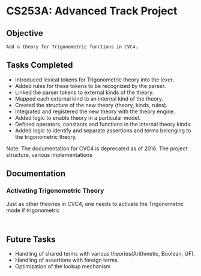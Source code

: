 # CS253A: Advanced Track Project

## Objective 
    Add a theory for Trigonometric functions in CVC4.
## Tasks Completed

*  Introduced lexical tokens for Trigonometric theory into the lexer.
*  Added rules for these tokens to be recognized by the parser.
*  Linked the parser tokens to external kinds of the theory.
*  Mapped each external kind to an internal kind of the theory.
*  Created the structure of the new theory (theory, kinds, rules).
*  Integrated and registered the new theory with the theory engine.
*  Added logic to enable theory in a particular model.
*  Defined operators, constants and functions in the internal theory kinds.
*  Added logic to identify and separate assertions and terms belonging to the trigonometric theory.

Note: The documentation for CVC4 is deprecated as of 2016. The project structure, various implementations

## Documentation

### Activating Trigonometric Theory
Just as other theories in CVC4, one needs to activate the Trigonometric mode if trigonometric  

```smt2
    
```

## Future Tasks
* Handling of shared terms with various theories(Arithmetic, Boolean, UF).
* Handling of assertions with foreign terms.
* Optimization of the lookup mechanism



